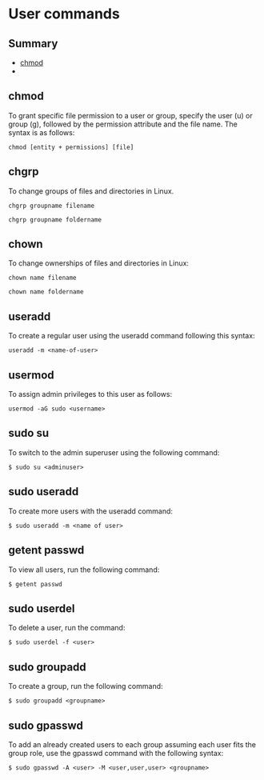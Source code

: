# User commands

## Summary
- [chmod](#chmod)
- 

## chmod
To grant specific file permission to a user or group, specify the user (u) or group (g), followed by the permission attribute and the file name.
The syntax is as follows:
```
chmod [entity + permissions] [file]
```
## chgrp
To change groups of files and directories in Linux. 
```
chgrp groupname filename
```
```
chgrp groupname foldername
```
## chown
To change ownerships of files and directories in Linux:
```
chown name filename
```
```
chown name foldername
```
## useradd
To create a regular user using the useradd command following this syntax:
```
useradd -m <name-of-user>
```
## usermod
To assign admin privileges to this user as follows:
```
usermod -aG sudo <username>
```
## sudo su
To switch to the admin superuser using the following command:
```
$ sudo su <adminuser>
```
## sudo useradd
To create more users with the useradd command:
```
$ sudo useradd -m <name of user>
```
## getent passwd
To view all users, run the following command:
```
$ getent passwd
```
## sudo userdel
To delete a user, run the command:
```
$ sudo userdel -f <user>
```
## sudo groupadd
To create a group, run the following command:
```
$ sudo groupadd <groupname>
```
## sudo gpasswd
To add an already created users to each group assuming each user fits the group role, use the gpasswd command with the following syntax:
```
$ sudo gpasswd -A <user> -M <user,user,user> <groupname>
```
